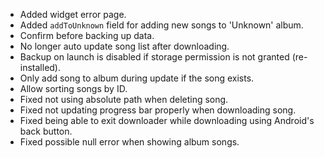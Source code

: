 - Added widget error page.
- Added `addToUnknown` field for adding new songs to 'Unknown' album.
- Confirm before backing up data.
- No longer auto update song list after downloading.
- Backup on launch is disabled if storage permission is not granted (re-installed).
- Only add song to album during update if the song exists.
- Allow sorting songs by ID.
- Fixed not using absolute path when deleting song.
- Fixed not updating progress bar properly when downloading song.
- Fixed being able to exit downloader while downloading using Android's back button.
- Fixed possible null error when showing album songs.